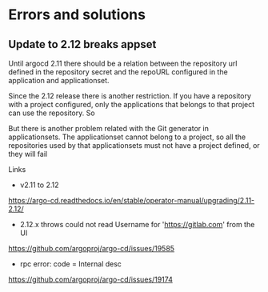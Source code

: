 # Errors and solutions

## Update to 2.12 breaks appset

Until argocd 2.11 there should be a relation between the repository url defined in the repository secret and the repoURL configured in the application and applicationset.

Since the 2.12 release there is another restriction. If you have a repository with a project configured, only the applications that belongs to that project can use the repository. So

But there is another problem related with the Git generator in applicationsets. The applicationset cannot belong to a project, so all the repositories used by that applicationsets must not have a project defined, or they will fail

Links

- v2.11 to 2.12

<https://argo-cd.readthedocs.io/en/stable/operator-manual/upgrading/2.11-2.12/>

- 2.12.x throws could not read Username for '<https://gitlab.com>' from the UI

<https://github.com/argoproj/argo-cd/issues/19585>

- rpc error: code = Internal desc

<https://github.com/argoproj/argo-cd/issues/19174>
